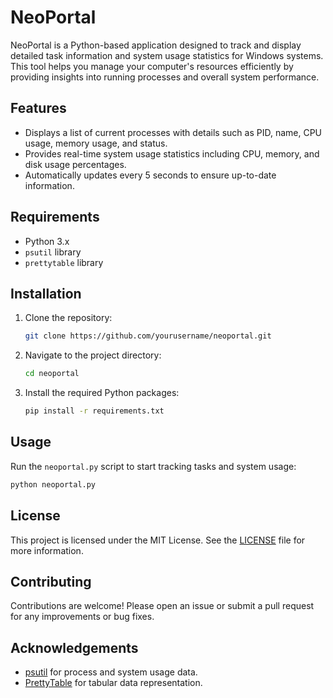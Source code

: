 # NeoPortal

NeoPortal is a Python-based application designed to track and display detailed task information and system usage statistics for Windows systems. This tool helps you manage your computer's resources efficiently by providing insights into running processes and overall system performance.

## Features

- Displays a list of current processes with details such as PID, name, CPU usage, memory usage, and status.
- Provides real-time system usage statistics including CPU, memory, and disk usage percentages.
- Automatically updates every 5 seconds to ensure up-to-date information.

## Requirements

- Python 3.x
- `psutil` library
- `prettytable` library

## Installation

1. Clone the repository:
   ```bash
   git clone https://github.com/yourusername/neoportal.git
   ```

2. Navigate to the project directory:
   ```bash
   cd neoportal
   ```

3. Install the required Python packages:
   ```bash
   pip install -r requirements.txt
   ```

## Usage

Run the `neoportal.py` script to start tracking tasks and system usage:

```bash
python neoportal.py
```

## License

This project is licensed under the MIT License. See the [LICENSE](LICENSE) file for more information.

## Contributing

Contributions are welcome! Please open an issue or submit a pull request for any improvements or bug fixes.

## Acknowledgements

- [psutil](https://github.com/giampaolo/psutil) for process and system usage data.
- [PrettyTable](https://github.com/jazzband/prettytable) for tabular data representation.